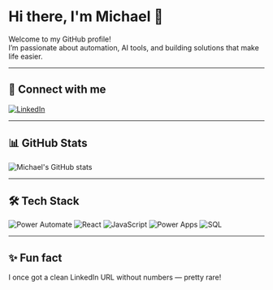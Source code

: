 # Hi there, I'm Michael 👋

Welcome to my GitHub profile!  
I’m passionate about automation, AI tools, and building solutions that make life easier.

---

## 🔗 Connect with me
[![LinkedIn](https://img.shields.io/badge/LinkedIn-Connect-blue?logo=linkedin)](https://www.linkedin.com/in/michael-dehne)

---

## 📊 GitHub Stats
![Michael's GitHub stats](https://github-readme-stats.vercel.app/api?username=MichaelD889872398743&show_icons=true&theme=tokyonight)

---

## 🛠 Tech Stack
![Power Automate](https://img.shields.io/badge/Power%20Automate-0066FF?logo=power-automate&logoColor=white)
![React](https://img.shields.io/badge/React-20232A?logo=react&logoColor=61dafb)
![JavaScript](https://img.shields.io/badge/JavaScript-323330?logo=javascript&logoColor=f7df1e)
![Power Apps](https://img.shields.io/badge/Power%20Apps-742774?logo=powerapps&logoColor=white)
![SQL](https://img.shields.io/badge/SQL-025E8C?logo=databricks&logoColor=white)

---

## ✨ Fun fact
I once got a clean LinkedIn URL without numbers — pretty rare!

